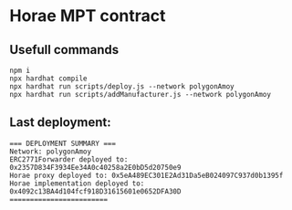 # Horae MPT contract

## Usefull commands

```shell
npm i
npx hardhat compile
npx hardhat run scripts/deploy.js --network polygonAmoy
npx hardhat run scripts/addManufacturer.js --network polygonAmoy

```

## Last deployment:

```
=== DEPLOYMENT SUMMARY ===
Network: polygonAmoy
ERC2771Forwarder deployed to: 0x2357D834F3934Ee34A0c40258a2E0bD5d20750e9
Horae proxy deployed to: 0x5eA489EC301E2Ad31Da5eB024097C937d0b1395f
Horae implementation deployed to: 0x4092c13BA4d104fcf918D31615601e0652DFA30D
========================
```